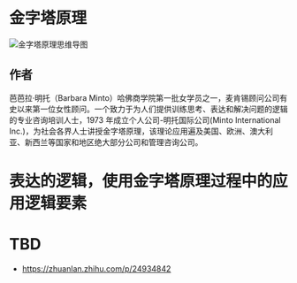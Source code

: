 # 金字塔原理

![金字塔原理思维导图](https://s3.ax1x.com/2020/12/17/r8QNhF.jpg)

## 作者

芭芭拉·明托（Barbara Minto）哈佛商学院第一批女学员之一，麦肯锡顾问公司有史以来第一位女性顾问。一个致力于为人们提供训练思考、表达和解决问题的逻辑的专业咨询培训人士，1973 年成立个人公司-明托国际公司(Minto International Inc.)，为社会各界人士讲授金字塔原理，该理论应用遍及美国、欧洲、澳大利亚、新西兰等国家和地区绝大部分公司和管理咨询公司。

# 表达的逻辑，使用金字塔原理过程中的应用逻辑要素

# TBD

- https://zhuanlan.zhihu.com/p/24934842

